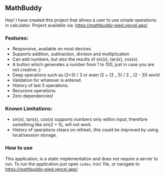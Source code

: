 ## MathBuddy

Hey! I have created this project that allows a user to use simple operations in calculator.
Project available via: https://mathbuddy-pied.vercel.app/

### Features:

- Responsive, available on most devices
- Supports addition, subtraction, division and multiplication
- Can add numbers, but also the results of sin(x), tan(x), cos(x).
- A button which generates a number from 1 to 100, just in case you are not creative ;)
- Deep operations such as (2+3) / 3 or even (2 + (3 _ 5) / 3 _ (2 - 3)) work!
- Validation for whatever is entered.
- History of last 5 operations.
- Recursive operations.
- Zero dependencies!

### Known Limitations:

- sin(x), tan(x), cos(x) supports numbers only within input, therefore something like sin(2 + 5), will not work.
- History of operations clears on refresh, this could be improved by using local/session storage.

### How to use

This application, is a static implementation and does not require a server to run.
To run the application just open `index.html` file, or navigate to https://mathbuddy-pied.vercel.app/
